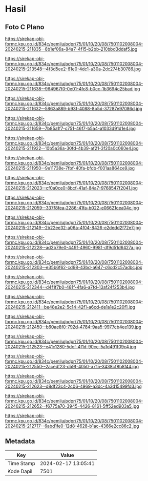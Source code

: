 # Hasil

## Foto C Plano

https://sirekap-obj-formc.kpu.go.id/834c/pemilu/pdpr/75/01/10/20/08/7501102008004-20240215-211835--8b1ef06a-84a7-4f15-b2bb-210bbd3ddaf5.jpg

https://sirekap-obj-formc.kpu.go.id/834c/pemilu/pdpr/75/01/10/20/08/7501102008004-20240215-213548--4f3d5ee2-61e0-4dc1-a30a-2dc274b30786.jpg

https://sirekap-obj-formc.kpu.go.id/834c/pemilu/pdpr/75/01/10/20/08/7501102008004-20240215-211638--964967f0-0e01-4fc8-b0cc-1b3694c25bad.jpg

https://sirekap-obj-formc.kpu.go.id/834c/pemilu/pdpr/75/01/10/20/08/7501102008004-20240215-211632--5863a889-b93f-4088-8b5d-37287e97086d.jpg

https://sirekap-obj-formc.kpu.go.id/834c/pemilu/pdpr/75/01/10/20/08/7501102008004-20240215-211659--7b85a1f7-c751-46f7-b5a4-a1033d91d1e4.jpg

https://sirekap-obj-formc.kpu.go.id/834c/pemilu/pdpr/75/01/10/20/08/7501102008004-20240215-211922--10b5a36a-30fd-4b39-af21-3f20a0c060e4.jpg

https://sirekap-obj-formc.kpu.go.id/834c/pemilu/pdpr/75/01/10/20/08/7501102008004-20240215-211950--9e11738e-7fbf-40fa-bfdb-f001aa864ce9.jpg

https://sirekap-obj-formc.kpu.go.id/834c/pemilu/pdpr/75/01/10/20/08/7501102008004-20240215-212023--cf0a0ce0-8bcf-41af-84a7-9768547f2041.jpg

https://sirekap-obj-formc.kpu.go.id/834c/pemilu/pdpr/75/01/10/20/08/7501102008004-20240215-212059--337f8fea-2286-41fa-b022-e06621cea04c.jpg

https://sirekap-obj-formc.kpu.go.id/834c/pemilu/pdpr/75/01/10/20/08/7501102008004-20240215-212149--2b22ee32-a06a-4f04-8426-e2dedd2f72e7.jpg

https://sirekap-obj-formc.kpu.go.id/834c/pemilu/pdpr/75/01/10/20/08/7501102008004-20240215-212228--ad2b79e0-449f-4960-9981-df9d51d6427a.jpg

https://sirekap-obj-formc.kpu.go.id/834c/pemilu/pdpr/75/01/10/20/08/7501102008004-20240215-212303--e35b6f62-cd98-43bd-a647-c6cd2c57adbc.jpg

https://sirekap-obj-formc.kpu.go.id/834c/pemilu/pdpr/75/01/10/20/08/7501102008004-20240215-212344--d4f1f7b0-481f-4fa6-a7fd-13af24f253b4.jpg

https://sirekap-obj-formc.kpu.go.id/834c/pemilu/pdpr/75/01/10/20/08/7501102008004-20240215-212411--be48e2e2-5c14-42f1-a6cd-de1a1e2c20f1.jpg

https://sirekap-obj-formc.kpu.go.id/834c/pemilu/pdpr/75/01/10/20/08/7501102008004-20240215-212450--b60ae8f0-792d-4784-9aa5-9977cb4ee139.jpg

https://sirekap-obj-formc.kpu.go.id/834c/pemilu/pdpr/75/01/10/20/08/7501102008004-20240215-212523--e41c1280-5dcf-4f1d-90cc-5a1d491f09c4.jpg

https://sirekap-obj-formc.kpu.go.id/834c/pemilu/pdpr/75/01/10/20/08/7501102008004-20240215-212550--2acedf23-d59f-4050-a715-3438cf8b8f44.jpg

https://sirekap-obj-formc.kpu.go.id/834c/pemilu/pdpr/75/01/10/20/08/7501102008004-20240215-212623--d8df23c4-2c06-4969-a3dc-4a3d15499fd3.jpg

https://sirekap-obj-formc.kpu.go.id/834c/pemilu/pdpr/75/01/10/20/08/7501102008004-20240215-212652--f6775a70-3945-4426-8161-5ff52ed903a5.jpg

https://sirekap-obj-formc.kpu.go.id/834c/pemilu/pdpr/75/01/10/20/08/7501102008004-20240215-212717--6abd1fe0-12d8-4628-b1ac-4366e2cc86c2.jpg


## Metadata

| Key        | Value               |
| ---------- | ------------------- |
| Time Stamp | 2024-02-17 13:05:41 |
| Kode Dapil | 7501                |




